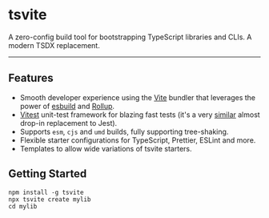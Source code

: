 # tsvite

A zero-config build tool for bootstrapping TypeScript libraries and CLIs. A modern TSDX replacement.

---

## Features

- Smooth developer experience using the [Vite](https://vitejs.dev/guide/why.html) bundler that leverages the power of [esbuild](https://esbuild.github.io/) and [Rollup](https://vitejs.dev/guide/why.html#why-bundle-for-production).
- [Vitest](https://vitest.dev/) unit-test framework for blazing fast tests (it's a very [similar](https://vitest.dev/guide/migration.html#migrating-from-jest) almost drop-in replacement to Jest).
- Supports `esm`, `cjs` and `umd` builds, fully supporting tree-shaking.
- Flexible starter configurations for TypeScript, Prettier, ESLint and more.
- Templates to allow wide variations of tsvite starters.

## Getting Started

```shell
npm install -g tsvite
npx tsvite create mylib
cd mylib
```
